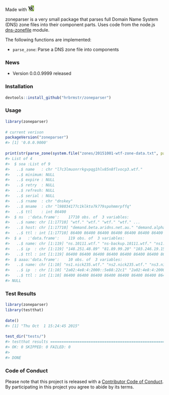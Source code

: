 <!-- README.md is generated from README.Rmd. Please edit that file -->
Made with <img src="v8.png"/>

zoneparser is a very small package that parses full Domain Name System (DNS) zone files into their component parts. Uses code from the node.js [dns-zonefile](https://github.com/elgs/dns-zonefile) module.

The following functions are implemented:

-   `parse_zone`: Parse a DNS zone file into components

### News

-   Version 0.0.0.9999 released

### Installation

``` r
devtools::install_github("hrbrmstr/zoneparser")
```

### Usage

``` r
library(zoneparser)

# current verison
packageVersion("zoneparser")
#> [1] '0.0.0.9000'

print(str(parse_zone(system.file("zones/20151001-wtf-zone-data.txt", package="zoneparser"))))
#> List of 4
#>  $ soa :List of 9
#>   ..$ name   : chr "l7c3lmuonrrkgvpqg1hlv85n8flvocp3.wtf."
#>   ..$ minimum: NULL
#>   ..$ expire : NULL
#>   ..$ retry  : NULL
#>   ..$ refresh: NULL
#>   ..$ serial : NULL
#>   ..$ rname  : chr "dnskey"
#>   ..$ mname  : chr "l98034177c1klkto7k779spohmmrpffq"
#>   ..$ ttl    : int 86400
#>  $ ns  :'data.frame':    17710 obs. of  3 variables:
#>   ..$ name: chr [1:17710] "wtf." "wtf." "wtf." "wtf." ...
#>   ..$ host: chr [1:17710] "demand.beta.aridns.net.au." "demand.alpha.aridns.net.au." "demand.delta.aridns.net.au." "demand.gamma.aridns.net.au." ...
#>   ..$ ttl : int [1:17710] 86400 86400 86400 86400 86400 86400 86400 86400 86400 86400 ...
#>  $ a   :'data.frame':    119 obs. of  3 variables:
#>   ..$ name: chr [1:119] "ns.10111.wtf." "ns-backup.10111.wtf." "ns1.12345.wtf." "ns2.12345.wtf." ...
#>   ..$ ip  : chr [1:119] "148.251.48.89" "81.89.99.20" "103.246.19.157" "103.246.19.157" ...
#>   ..$ ttl : int [1:119] 86400 86400 86400 86400 86400 86400 86400 86400 86400 86400 ...
#>  $ aaaa:'data.frame':    10 obs. of  3 variables:
#>   ..$ name: chr [1:10] "ns1.nick235.wtf." "ns2.nick235.wtf." "ns3.nick235.wtf." "ns1.packet.wtf." ...
#>   ..$ ip  : chr [1:10] "2a02:4e8:4:2000::5e88:22c1" "2a02:4e8:4:2000::5e88:22c1" "2a02:4e8:4:2000::5e88:22c1" "2a01:7c8:aab0:2c3::2" ...
#>   ..$ ttl : int [1:10] 86400 86400 86400 86400 86400 86400 86400 86400 86400 86400
#> NULL
```

### Test Results

``` r
library(zoneparser)
library(testthat)

date()
#> [1] "Thu Oct  1 15:24:45 2015"

test_dir("tests/")
#> testthat results ========================================================================================================
#> OK: 0 SKIPPED: 0 FAILED: 0
#> 
#> DONE
```

### Code of Conduct

Please note that this project is released with a [Contributor Code of Conduct](CONDUCT.md). By participating in this project you agree to abide by its terms.
